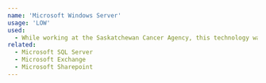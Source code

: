 ```yaml
---
name: 'Microsoft Windows Server'
usage: 'LOW'
used:
  - While working at the Saskatchewan Cancer Agency, this technology was used for managing various services for users
related:
  - Microsoft SQL Server
  - Microsoft Exchange
  - Microsoft Sharepoint
---
```

